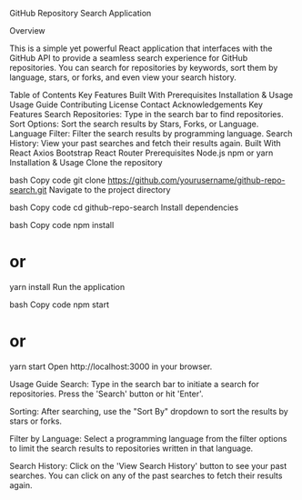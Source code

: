 GitHub Repository Search Application


Overview

This is a simple yet powerful React application that interfaces with the GitHub API to provide a seamless search experience for GitHub repositories. You can search for repositories by keywords, sort them by language, stars, or forks, and even view your search history.

Table of Contents
Key Features
Built With
Prerequisites
Installation & Usage
Usage Guide
Contributing
License
Contact
Acknowledgements
Key Features
Search Repositories: Type in the search bar to find repositories.
Sort Options: Sort the search results by Stars, Forks, or Language.
Language Filter: Filter the search results by programming language.
Search History: View your past searches and fetch their results again.
Built With
React
Axios
Bootstrap
React Router
Prerequisites
Node.js
npm or yarn
Installation & Usage
Clone the repository

bash
Copy code
git clone https://github.com/yourusername/github-repo-search.git
Navigate to the project directory

bash
Copy code
cd github-repo-search
Install dependencies

bash
Copy code
npm install
# or
yarn install
Run the application

bash
Copy code
npm start
# or
yarn start
Open http://localhost:3000 in your browser.

Usage Guide
Search: Type in the search bar to initiate a search for repositories. Press the 'Search' button or hit 'Enter'.

Sorting: After searching, use the "Sort By" dropdown to sort the results by stars or forks.

Filter by Language: Select a programming language from the filter options to limit the search results to repositories written in that language.

Search History: Click on the 'View Search History' button to see your past searches. You can click on any of the past searches to fetch their results again.